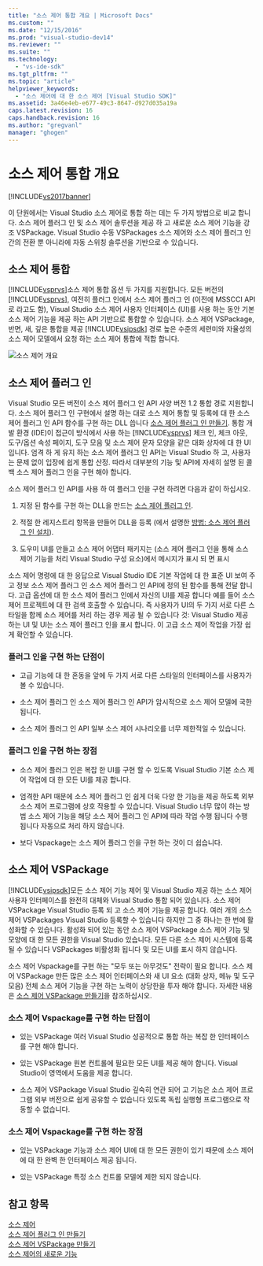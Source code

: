 ```yaml
---
title: "소스 제어 통합 개요 | Microsoft Docs"
ms.custom: ""
ms.date: "12/15/2016"
ms.prod: "visual-studio-dev14"
ms.reviewer: ""
ms.suite: ""
ms.technology: 
  - "vs-ide-sdk"
ms.tgt_pltfrm: ""
ms.topic: "article"
helpviewer_keywords: 
  - "소스 제어에 대 한 소스 제어 [Visual Studio SDK]"
ms.assetid: 3a46e4eb-e677-49c3-8647-d927d035a19a
caps.latest.revision: 16
caps.handback.revision: 16
ms.author: "gregvanl"
manager: "ghogen"
---
```

# 소스 제어 통합 개요
[!INCLUDE[vs2017banner](../../code-quality/includes/vs2017banner.md)]

이 단원에서는 Visual Studio 소스 제어로 통합 하는 데는 두 가지 방법으로 비교 합니다. 소스 제어 플러그 인 및 소스 제어 솔루션을 제공 하 고 새로운 소스 제어 기능을 강조 VSPackage.  Visual Studio 수동 VSPackages 소스 제어와 소스 제어 플러그 인 간의 전환 뿐 아니라에 자동 스위칭 솔루션을 기반으로 수 있습니다.  
  
## 소스 제어 통합  
 [!INCLUDE[vsprvs](../../code-quality/includes/vsprvs_md.md)]소스 제어 통합 옵션 두 가지를 지원합니다.  모든 버전의 [!INCLUDE[vsprvs](../../code-quality/includes/vsprvs_md.md)], 여전히 플러그 인에서 소스 제어 플러그 인 \(이전에 MSSCCI API로 라고도 함\), Visual Studio 소스 제어 사용자 인터페이스 \(UI\)를 사용 하는 동안 기본 소스 제어 기능을 제공 하는 API 기반으로 통합할 수 있습니다.  소스 제어 VSPackage, 반면, 새, 깊은 통합을 제공 [!INCLUDE[vsipsdk](../../extensibility/includes/vsipsdk_md.md)] 경로 높은 수준의 세련미와 자율성의 소스 제어 모델에서 요청 하는 소스 제어 통합에 적합 합니다.  
  
 ![소스 제어 개요](../../extensibility/internals/media/sourcectnrloverview.png "SourceCtnrlOverview")  
  
## 소스 제어 플러그 인  
 Visual Studio 모든 버전이 소스 제어 플러그 인 API 사양 버전 1.2 통합 경로 지원합니다.  소스 제어 플러그 인 구현에서 설명 하는 대로 소스 제어 통합 및 등록에 대 한 소스 제어 플러그 인 API 함수를 구현 하는 DLL 씁니다 [소스 제어 플러그 인 만들기](../../extensibility/internals/creating-a-source-control-plug-in.md).  통합 개발 환경 \(IDE\)이 접근이 방식에서 사용 하는 [!INCLUDE[vsprvs](../../code-quality/includes/vsprvs_md.md)] 체크 인, 체크 아웃, 도구\/옵션 속성 페이지, 도구 모음 및 소스 제어 문자 모양을 같은 대화 상자에 대 한 UI입니다.  엄격 하 게 유지 하는 소스 제어 플러그 인 API는 Visual Studio 하 고, 사용자는 문제 없이 입장에 쉽게 통합 산정.  따라서 대부분의 기능 및 API에 자세히 설명 된 콜백 소스 제어 플러그 인을 구현 해야 합니다.  
  
 소스 제어 플러그 인 API를 사용 하 여 플러그 인을 구현 하려면 다음과 같이 하십시오.  
  
1.  지정 된 함수를 구현 하는 DLL을 만드는 [소스 제어 플러그 인](../../extensibility/source-control-plug-ins.md).  
  
2.  적절 한 레지스트리 항목을 만들어 DLL을 등록 \(에서 설명한 [방법: 소스 제어 플러그 인 설치](../../extensibility/internals/how-to-install-a-source-control-plug-in.md)\).  
  
3.  도우미 UI를 만들고 소스 제어 어댑터 패키지는 \(소스 제어 플러그 인을 통해 소스 제어 기능을 처리 Visual Studio 구성 요소\)에서 메시지가 표시 되 면 표시  
  
 소스 제어 명령에 대 한 응답으로 Visual Studio IDE 기본 작업에 대 한 표준 UI 보여 주고 정보 소스 제어 플러그 인 소스 제어 플러그 인 API에 정의 된 함수를 통해 전달 합니다.  고급 옵션에 대 한 소스 제어 플러그 인에서 자신의 UI를 제공 합니다 예를 들어 소스 제어 프로젝트에 대 한 검색 호출할 수 있습니다.  즉 사용자가 UI의 두 가지 서로 다른 스타일을 함께 소스 제어를 처리 하는 경우 제공 될 수 있습니다 것: Visual Studio 제공 하는 UI 및 UI는 소스 제어 플러그 인을 표시 합니다.  이 고급 소스 제어 작업을 가장 쉽게 확인할 수 있습니다.  
  
### 플러그 인을 구현 하는 단점이  
  
-   고급 기능에 대 한 혼동을 앞에 두 가지 서로 다른 스타일의 인터페이스를 사용자가 볼 수 있습니다.  
  
-   소스 제어 플러그 인 소스 제어 플러그 인 API가 암시적으로 소스 제어 모델에 국한 됩니다.  
  
-   소스 제어 플러그 인 API 일부 소스 제어 시나리오를 너무 제한적일 수 있습니다.  
  
### 플러그 인을 구현 하는 장점  
  
-   소스 제어 플러그 인은 복잡 한 UI를 구현 할 수 있도록 Visual Studio 기본 소스 제어 작업에 대 한 모든 UI를 제공 합니다.  
  
-   엄격한 API 때문에 소스 제어 플러그 인 쉽게 더욱 다양 한 기능을 제공 하도록 외부 소스 제어 프로그램에 상호 작용할 수 있습니다. Visual Studio 너무 많이 하는 방법 소스 제어 기능을 해당 소스 제어 플러그 인 API에 따라 작업 수행 됩니다 수행 됩니다 자동으로 처리 하지 않습니다.  
  
-   보다 Vspackage는 소스 제어 플러그 인을 구현 하는 것이 더 쉽습니다.  
  
## 소스 제어 VSPackage  
 [!INCLUDE[vsipsdk](../../extensibility/includes/vsipsdk_md.md)]모든 소스 제어 기능 제어 및 Visual Studio 제공 하는 소스 제어 사용자 인터페이스를 완전히 대체와 Visual Studio 통합 되어 있습니다.  소스 제어 VSPackage Visual Studio 등록 되 고 소스 제어 기능을 제공 합니다.  여러 개의 소스 제어 VSPackages Visual Studio 등록할 수 있습니다 하지만 그 중 하나는 한 번에 활성화할 수 있습니다.  활성화 되어 있는 동안 소스 제어 VSPackage 소스 제어 기능 및 모양에 대 한 모든 권한을 Visual Studio 있습니다.  모든 다른 소스 제어 시스템에 등록 될 수 있습니다 VSPackages 비활성화 됩니다 및 모든 UI를 표시 하지 않습니다.  
  
 소스 제어 Vspackage를 구현 하는 "모두 또는 아무것도" 전략이 필요 합니다.  소스 제어 VSPackage 만든 많은 소스 제어 인터페이스와 새 UI 요소 \(대화 상자, 메뉴 및 도구 모음\) 전체 소스 제어 기능을 구현 하는 노력이 상당한을 투자 해야 합니다.  자세한 내용은 [소스 제어 VSPackage 만들기](../../extensibility/internals/creating-a-source-control-vspackage.md)을 참조하십시오.  
  
### 소스 제어 Vspackage를 구현 하는 단점이  
  
-   있는 VSPackage 여러 Visual Studio 성공적으로 통합 하는 복잡 한 인터페이스를 구현 해야 합니다.  
  
-   있는 VSPackage 원본 컨트롤에 필요한 모든 UI를 제공 해야 합니다. Visual Studio이 영역에서 도움을 제공 합니다.  
  
-   소스 제어 VSPackage Visual Studio 깊숙히 연관 되어 고 기능은 소스 제어 프로그램 외부 버전으로 쉽게 공유할 수 없습니다 있도록 독립 실행형 프로그램으로 작동할 수 없습니다.  
  
### 소스 제어 Vspackage를 구현 하는 장점  
  
-   있는 VSPackage 기능과 소스 제어 UI에 대 한 모든 권한이 있기 때문에 소스 제어에 대 한 완벽 한 인터페이스 제공 됩니다.  
  
-   있는 VSPackage 특정 소스 컨트롤 모델에 제한 되지 않습니다.  
  
## 참고 항목  
 [소스 제어](../../extensibility/internals/source-control.md)   
 [소스 제어 플러그 인 만들기](../../extensibility/internals/creating-a-source-control-plug-in.md)   
 [소스 제어 VSPackage 만들기](../../extensibility/internals/creating-a-source-control-vspackage.md)   
 [소스 제어의 새로운 기능](../../extensibility/internals/what-s-new-in-source-control.md)